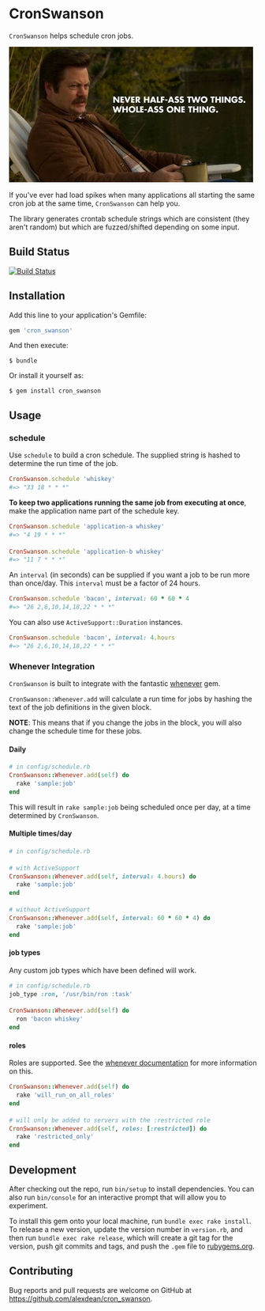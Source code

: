 # CronSwanson

`CronSwanson` helps schedule cron jobs.

![Never half-ass two things.](whole-ass.jpg)

If you've ever had load spikes when many applications all starting the same
cron job at the same time, `CronSwanson` can help you.

The library generates crontab schedule strings which are consistent (they aren't
random) but which are fuzzed/shifted depending on some input.

## Build Status

[![Build Status](https://travis-ci.org/alexdean/cron_swanson.svg?branch=master)](https://travis-ci.org/alexdean/cron_swanson)

## Installation

Add this line to your application's Gemfile:

```ruby
gem 'cron_swanson'
```

And then execute:

    $ bundle

Or install it yourself as:

    $ gem install cron_swanson

## Usage

### schedule

Use `schedule` to build a cron schedule. The supplied string is hashed to determine
the run time of the job.

```ruby
CronSwanson.schedule 'whiskey'
#=> "33 18 * * *"
```

**To keep two applications running the same job from executing at once**, make the
application name part of the schedule key.

```ruby
CronSwanson.schedule 'application-a whiskey'
#=> "4 19 * * *"

CronSwanson.schedule 'application-b whiskey'
#=> "11 7 * * *"
```

An `interval` (in seconds) can be supplied if you want a job to be run more than
once/day. This `interval` must be a factor of 24 hours.

```ruby
CronSwanson.schedule 'bacon', interval: 60 * 60 * 4
#=> "26 2,6,10,14,18,22 * * *"
```

You can also use `ActiveSupport::Duration` instances.

```ruby
CronSwanson.schedule 'bacon', interval: 4.hours
#=> "26 2,6,10,14,18,22 * * *"
```

### Whenever Integration

`CronSwanson` is built to integrate with the fantastic [whenever](https://github.com/javan/whenever) gem.

`CronSwanson::Whenever.add` will calculate a run time for jobs by hashing the text
of the job definitions in the given block.

**NOTE**: This means that if you change the jobs in the block, you will also change the schedule time
for these jobs.

#### Daily

```ruby
# in config/schedule.rb
CronSwanson::Whenever.add(self) do
  rake 'sample:job'
end
```

This will result in `rake sample:job` being scheduled once per day, at a time
determined by `CronSwanson`.

#### Multiple times/day

```ruby
# in config/schedule.rb

# with ActiveSupport
CronSwanson::Whenever.add(self, interval: 4.hours) do
  rake 'sample:job'
end

# without ActiveSupport
CronSwanson::Whenever.add(self, interval: 60 * 60 * 4) do
  rake 'sample:job'
end
```

#### job types

Any custom job types which have been defined will work.

```ruby
# in config/schedule.rb
job_type :ron, '/usr/bin/ron :task'

CronSwanson::Whenever.add(self) do
  ron 'bacon whiskey'
end
```

#### roles

Roles are supported. See the [whenever documentation](https://github.com/javan/whenever#capistrano-roles)
for more information on this.

```ruby
CronSwanson::Whenever.add(self) do
  rake 'will_run_on_all_roles'
end

# will only be added to servers with the :restricted role
CronSwanson::Whenever.add(self, roles: [:restricted]) do
  rake 'restricted_only'
end
```

## Development

After checking out the repo, run `bin/setup` to install dependencies. You can also run `bin/console` for an interactive prompt that will allow you to experiment.

To install this gem onto your local machine, run `bundle exec rake install`. To release a new version, update the version number in `version.rb`, and then run `bundle exec rake release`, which will create a git tag for the version, push git commits and tags, and push the `.gem` file to [rubygems.org](https://rubygems.org).

## Contributing

Bug reports and pull requests are welcome on GitHub at https://github.com/alexdean/cron_swanson.
